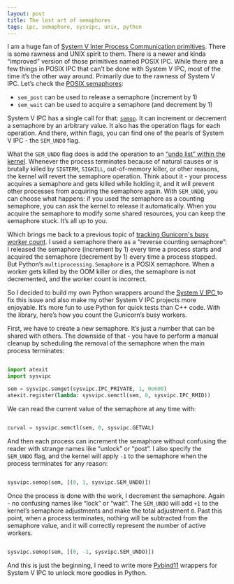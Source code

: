 ```yaml
---
layout: post
title: The lost art of semaphores
tags: ipc, semaphore, sysvipc, unix, python
---
```


I am a huge fan of [System V Inter Process Communication primitives](https://man7.org/linux/man-pages/man7/svipc.7.html). There is some rawness and UNIX spirit to them. There is a newer and kinda “improved” version of those primitives named POSIX IPC. While there are a few things in POSIX IPC that can’t be done with System V IPC, most of the time it’s the other way around. Primarily due to the rawness of System V IPC. Let’s check the [POSIX semaphores](https://man7.org/linux/man-pages/man7/sem_overview.7.html):

* `sem_post` can be used to release a semaphore (increment by 1)
* `sem_wait` can be used to acquire a semaphore (and decrement by 1)

System V IPC has a single call for that: [`semop`](https://man7.org/linux/man-pages/man2/semop.2.html). It can increment or decrement a semaphore by an arbitrary value. It also has the operation flags for each operation. And there, within flags, you can find one of the pearls of System V IPC - the `SEM_UNDO` flag.

What the `SEM_UNDO` flag does is add the operation to an [“undo list” within the kernel](https://github.com/torvalds/linux/blob/50c19e20ed2ef359cf155a39c8462b0a6351b9fa/ipc/sem.c#L2415). Whenever the process terminates because of natural causes or is brutally killed by `SIGTERM`, `SIGKILL`, out-of-memory killer, or other reasons, the kernel will revert the semaphore operation. Think about it - your process acquires a semaphore and gets killed while holding it, and it will prevent other processes from acquiring the semaphore again. With `SEM_UNDO`, you can choose what happens: if you used the semaphore as a counting semaphore, you can ask the kernel to release it automatically. When you acquire the semaphore to modify some shared resources, you can keep the semaphore stuck. It’s all up to you.

Which brings me back to a previous topic of [tracking Gunicorn's busy worker count](https://aivarsk.com/2025/08/26/gunicorn-busy-workers/). I used a semaphore there as a “reverse counting semaphore”: I released the semaphore (increment by 1) every time a process starts and acquired the semaphore (decrement by 1) every time a process stopped. But Python’s `multiprocessing.Semaphore` is a POSIX semaphore. When a worker gets killed by the OOM killer or dies, the semaphore is not decremented, and the worker count is incorrect.

So I decided to build my own Python wrappers around the [System V IPC ](https://github.com/aivarsk/sysvipc-python) to fix this issue and also make my other System V IPC projects more enjoyable. It’s more fun to use Python for quick tests than C++ code. With the library, here’s how you count the Gunicorn’s busy workers.

First, we have to create a new semaphore. It’s just a number that can be shared with others. The downside of that - you have to perform a manual cleanup by scheduling the removal of the semaphore when the main process terminates:

```python

import atexit
import sysvipc

sem = sysvipc.semget(sysvipc.IPC_PRIVATE, 1, 0o600)
atexit.register(lambda: sysvipc.semctl(sem, 0, sysvipc.IPC_RMID))

```

We can read the current value of the semaphore at any time with:

```python

curval = sysvipc.semctl(sem, 0, sysvipc.GETVAL)

```

And then each process can increment the semaphore without confusing the reader with strange names like “unlock” or “post”. I also specify the `SEM_UNDO` flag, and the kernel will apply `-1` to the semaphore when the process terminates for any reason:

```python

sysvipc.semop(sem, [(0, 1, sysvipc.SEM_UNDO)])

```

Once the process is done with the work, I decrement the semaphore. Again - no confusing names like “lock” or “wait”. The `SEM_UNDO` will add `+1` to the kernel’s semaphore adjustments and make the total adjustment `0`. Past this point, when a process terminates, nothing will be subtracted from the semaphore value, and it will correctly represent the number of active workers.

```python

sysvipc.semop(sem, [(0, -1, sysvipc.SEM_UNDO)])

```

And this is just the beginning, I need to write more [Pybind11](http://pybind11.com/) wrappers for System V IPC to unlock more goodies in Python.
